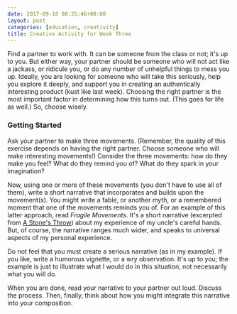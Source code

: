 ```yaml
---
date: 2017-09-18 00:25:46+00:00
layout: post
categories: [education, creativity]
title: Creative Activity for Week Three
---
```


Find a partner to work with. It can be someone from the class or not; it's up to you. But either way, your partner should be someone who will not act like a jackass, or ridicule you, or do any number of unhelpful things to mess you up. Ideally, you are looking for someone who will take this seriously, help you explore it deeply, and support you in creating an authentically interesting product (kust like last week). Choosing the right partner is the most important factor in determining how this turns out. (This goes for life as well.) So, choose wisely.

### Getting Started

Ask your partner to make three movements. (Remember, the quality of this exercise depends on having the right partner. Choose someone who will make interesting movements!) Consider the three movements: how do they make you feel? What do they remind you of? What do they spark in your imagination?

Now, using one or more of these movements (you don't have to use all of them), write a short narrative that incorporates and builds upon the movement(s). You might write a fable, or another myth, or a remembered moment that one of the movements reminds you of. For an example of this latter approach, read _Fragile Movements_. It's a short narrative (excerpted from [A Stone's Throw](https://www.rosslaird.com/stones-throw/)) about my experience of my uncle's careful hands. But, of course, the narrative ranges much wider, and speaks to universal aspects of my personal experience.

Do not feel that you must create a serious narrative (as in my example). If you like, write a humorous vignette, or a wry observation. It's up to you; the example is just to illustrate what I would do in this situation, not necessarily what you will do.

When you are done, read your narrative to your partner out loud. Discuss the process. Then, finally, think about how you might integrate this narrative into your composition.